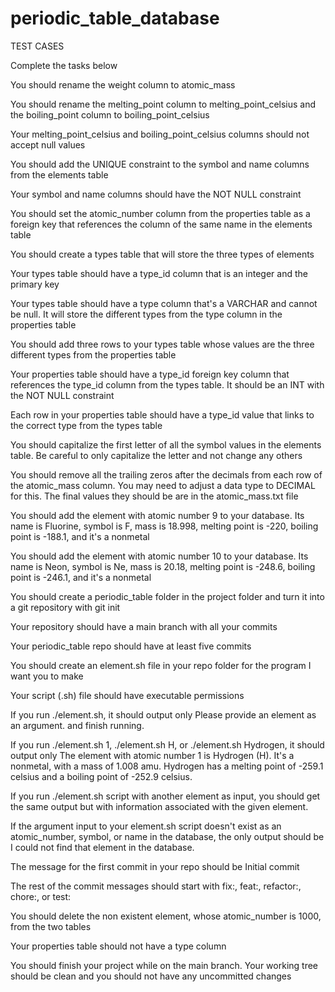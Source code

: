 # periodic_table_database

TEST CASES

Complete the tasks below

You should rename the weight column to atomic_mass

You should rename the melting_point column to melting_point_celsius and the boiling_point column to boiling_point_celsius

Your melting_point_celsius and boiling_point_celsius columns should not accept null values

You should add the UNIQUE constraint to the symbol and name columns from the elements table

Your symbol and name columns should have the NOT NULL constraint

You should set the atomic_number column from the properties table as a foreign key that references the column of the same name in the elements table

You should create a types table that will store the three types of elements

Your types table should have a type_id column that is an integer and the primary key

Your types table should have a type column that's a VARCHAR and cannot be null. It will store the different types from the type column in the properties table

You should add three rows to your types table whose values are the three different types from the properties table

Your properties table should have a type_id foreign key column that references the type_id column from the types table. It should be an INT with the NOT NULL constraint

Each row in your properties table should have a type_id value that links to the correct type from the types table

You should capitalize the first letter of all the symbol values in the elements table. Be careful to only capitalize the letter and not change any others

You should remove all the trailing zeros after the decimals from each row of the atomic_mass column. You may need to adjust a data type to DECIMAL for this. The final values they should be are in the atomic_mass.txt file

You should add the element with atomic number 9 to your database. Its name is Fluorine, symbol is F, mass is 18.998, melting point is -220, boiling point is -188.1, and it's a nonmetal

You should add the element with atomic number 10 to your database. Its name is Neon, symbol is Ne, mass is 20.18, melting point is -248.6, boiling point is -246.1, and it's a nonmetal

You should create a periodic_table folder in the project folder and turn it into a git repository with git init

Your repository should have a main branch with all your commits

Your periodic_table repo should have at least five commits

You should create an element.sh file in your repo folder for the program I want you to make

Your script (.sh) file should have executable permissions

If you run ./element.sh, it should output only Please provide an element as an argument. and finish running.

If you run ./element.sh 1, ./element.sh H, or ./element.sh Hydrogen, it should output only The element with atomic number 1 is Hydrogen (H). It's a nonmetal, with a mass of 1.008 amu. Hydrogen has a melting point of -259.1 celsius and a boiling point of -252.9 celsius.

If you run ./element.sh script with another element as input, you should get the same output but with information associated with the given element.

If the argument input to your element.sh script doesn't exist as an atomic_number, symbol, or name in the database, the only output should be I could not find that element in the database.

The message for the first commit in your repo should be Initial commit

The rest of the commit messages should start with fix:, feat:, refactor:, chore:, or test:

You should delete the non existent element, whose atomic_number is 1000, from the two tables

Your properties table should not have a type column

You should finish your project while on the main branch. Your working tree should be clean and you should not have any uncommitted changes
